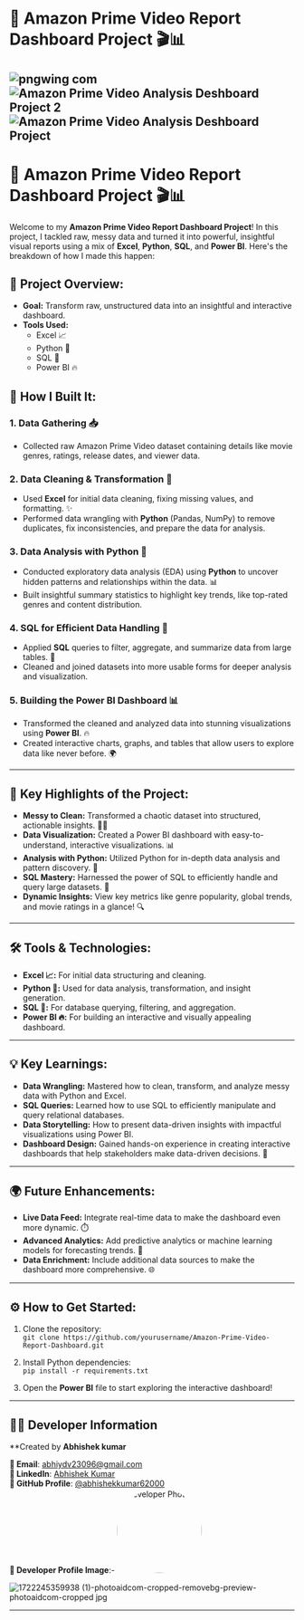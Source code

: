 # 🚀 Amazon Prime Video Report Dashboard Project 🎬📊
![pngwing com](https://github.com/user-attachments/assets/fd7da032-99b8-4ec1-9e5c-0e669510be73)
![Amazon Prime Video Analysis Deshboard Project 2](https://github.com/user-attachments/assets/4578281c-3167-4838-a439-6d705c403153)
![Amazon Prime Video Analysis Deshboard Project](https://github.com/user-attachments/assets/2ab722ef-cfe9-4bd1-8d99-fac25a59295d)
---

# 🚀 Amazon Prime Video Report Dashboard Project 🎬📊

Welcome to my **Amazon Prime Video Report Dashboard Project**! In this project, I tackled raw, messy data and turned it into powerful, insightful visual reports using a mix of **Excel**, **Python**, **SQL**, and **Power BI**. Here's the breakdown of how I made this happen:

## 🌟 Project Overview:
- **Goal:** Transform raw, unstructured data into an insightful and interactive dashboard.
- **Tools Used:**  
  - Excel 📈  
  - Python 🐍  
  - SQL 💾  
  - Power BI 🔥

## 🔧 How I Built It:
### 1. **Data Gathering 📥**
- Collected raw Amazon Prime Video dataset containing details like movie genres, ratings, release dates, and viewer data.
  
### 2. **Data Cleaning & Transformation 🧹**
- Used **Excel** for initial data cleaning, fixing missing values, and formatting. ✨  
- Performed data wrangling with **Python** (Pandas, NumPy) to remove duplicates, fix inconsistencies, and prepare the data for analysis.

### 3. **Data Analysis with Python 🧠**
- Conducted exploratory data analysis (EDA) using **Python** to uncover hidden patterns and relationships within the data. 📊  
- Built insightful summary statistics to highlight key trends, like top-rated genres and content distribution.

### 4. **SQL for Efficient Data Handling 🔄**
- Applied **SQL** queries to filter, aggregate, and summarize data from large tables. 📑  
- Cleaned and joined datasets into more usable forms for deeper analysis and visualization.

### 5. **Building the Power BI Dashboard 📊**
- Transformed the cleaned and analyzed data into stunning visualizations using **Power BI**. 🔥  
- Created interactive charts, graphs, and tables that allow users to explore data like never before. 🌍

---

## 🚀 Key Highlights of the Project:
- **Messy to Clean:** Transformed a chaotic dataset into structured, actionable insights. 🧹✨  
- **Data Visualization:** Created a Power BI dashboard with easy-to-understand, interactive visualizations. 📊  
- **Analysis with Python:** Utilized Python for in-depth data analysis and pattern discovery. 🧠  
- **SQL Mastery:** Harnessed the power of SQL to efficiently handle and query large datasets. 💾  
- **Dynamic Insights:** View key metrics like genre popularity, global trends, and movie ratings in a glance! 🔍

---

## 🛠️ Tools & Technologies:
- **Excel 📈:** For initial data structuring and cleaning.  
- **Python 🐍:** Used for data analysis, transformation, and insight generation.  
- **SQL 💾:** For database querying, filtering, and aggregation.  
- **Power BI 🔥:** For building an interactive and visually appealing dashboard.  

---

## 💡 Key Learnings:
- **Data Wrangling:** Mastered how to clean, transform, and analyze messy data with Python and Excel.  
- **SQL Queries:** Learned how to use SQL to efficiently manipulate and query relational databases.  
- **Data Storytelling:** How to present data-driven insights with impactful visualizations using Power BI.  
- **Dashboard Design:** Gained hands-on experience in creating interactive dashboards that help stakeholders make data-driven decisions. 🎯

---

## 🌍 Future Enhancements:
- **Live Data Feed:** Integrate real-time data to make the dashboard even more dynamic. ⏱️  
- **Advanced Analytics:** Add predictive analytics or machine learning models for forecasting trends. 🤖  
- **Data Enrichment:** Include additional data sources to make the dashboard more comprehensive. 🌐

---

## ⚙️ How to Get Started:
1. Clone the repository:  
   `git clone https://github.com/yourusername/Amazon-Prime-Video-Report-Dashboard.git`

2. Install Python dependencies:  
   `pip install -r requirements.txt`

3. Open the **Power BI** file to start exploring the interactive dashboard!

---


## 👨‍💻 Developer Information
**Created by **Abhishek kumar** 

**📧 Email**: [abhiydv23096@gmail.com](mailto:abhiydv23096@gmail.com)  
**🔗 LinkedIn**: [Abhishek Kumar](https://www.linkedin.com/in/abhishek-kumar-70a69829a/)  
**🐙 GitHub Profile**: [@abhishekkumar62000](https://github.com/abhishekkumar62000)  
**📸 Developer Profile Image**:- <img src="![1722245359938 (1)-photoaidcom-cropped-removebg-preview-photoaidcom-cropped jpg](https://github.com/user-attachments/assets/31ddd1bd-ccd9-46a4-921b-139d381f6f01)" width="150" height="150" style="border-radius: 50%;" alt="Developer Photo">

![1722245359938 (1)-photoaidcom-cropped-removebg-preview-photoaidcom-cropped jpg](https://github.com/user-attachments/assets/31ddd1bd-ccd9-46a4-921b-139d381f6f01)

---
